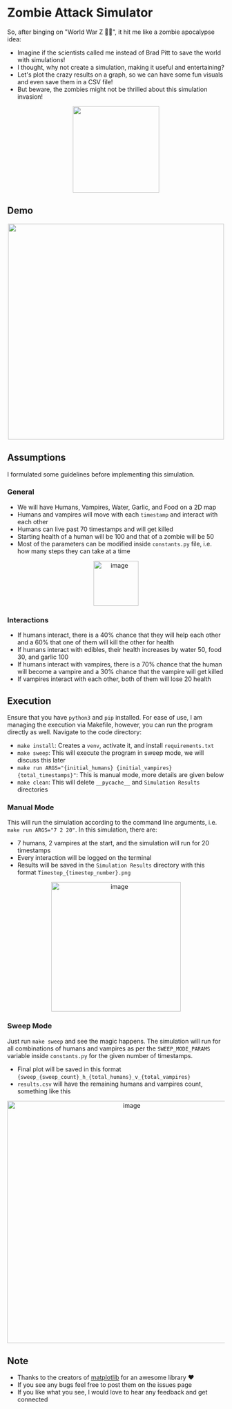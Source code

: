 # Zombie Attack Simulator

So, after binging on "World War Z 🧟‍♂️", it hit me like a zombie apocalypse idea:

- Imagine if the scientists called me instead of Brad Pitt to save the world with simulations!
- I thought, why not create a simulation, making it useful and entertaining?
- Let's plot the crazy results on a graph, so we can have some fun visuals and even save them in a CSV file!
- But beware, the zombies might not be thrilled about this simulation invasion!
<p align="center">
  <img src="https://github.com/Zain-Bin-Arshad/zombie-attack-simulator/assets/49767636/8092f1fe-a1ee-43a9-9a6a-d01dad4e4bef" width="200">
</p>

## Demo
<p align="center">
  <img src="https://github.com/Zain-Bin-Arshad/zombie-attack-simulator/assets/49767636/8f4e17c4-8592-4274-874e-a053bf82581c" width="500">
</p>

## Assumptions
I formulated some guidelines before implementing this simulation.
### General
- We will have Humans, Vampires, Water, Garlic, and Food on a 2D map
- Humans and vampires will move with each `timestamp` and interact with each other
- Humans can live past 70 timestamps and will get killed
- Starting health of a human will be 100 and that of a zombie will be 50
- Most of the parameters can be modified inside `constants.py` file, i.e. how many steps they can take at a time
<p align="center">
<img width="104" alt="image" src="https://github.com/Zain-Bin-Arshad/zombie-attack-simulator/assets/49767636/8e4c15ac-7eac-4483-9b3b-c8e04ae8ea83">
</p>

### Interactions
- If humans interact, there is a 40% chance that they will help each other and a 60% that one of them will kill the other for health
- If humans interact with edibles, their health increases by water 50, food 30, and garlic  100
- If humans interact with vampires, there is a 70% chance that the human will become a vampire and  a 30% chance that the vampire will get killed
- If vampires interact with each other, both of them will lose 20 health

## Execution
Ensure that you have `python3` and `pip` installed. For ease of use, I am managing the execution via Makefile, however, you can run the program directly as well. Navigate to the code directory:
- `make install`: Creates a `venv`, activate it, and install `requirements.txt`
- `make sweep`: This will execute the program in sweep mode, we will discuss this later
- `make run ARGS="{initial_humans} {initial_vampires} {total_timestamps}"`: This is manual mode, more details are given below
- `make clean`: This will delete `__pycache__` and `Simulation Results` directories

### Manual Mode
This will run the simulation according to the command line arguments, i.e. `make run ARGS="7 2 20"`. In this simulation, there are:
- 7 humans, 2 vampires at the start, and the simulation will run for 20 timestamps
- Every interaction will be logged on the terminal
- Results will be saved in the `Simulation Results` directory with this format `Timestep_{timestep_number}.png`

<p align="center">
<img width="300" alt="image" src="https://github.com/Zain-Bin-Arshad/zombie-attack-simulator/assets/49767636/6ca36b5b-4f8e-4320-a50b-4021f1770861">
</p>


### Sweep Mode
Just run `make sweep` and see the magic happens. The simulation will run for all combinations of humans and vampires as per the `SWEEP_MODE_PARAMS`  variable inside `constants.py` for the given number of timestamps.
- Final plot will be saved in this format `{sweep_{sweep_count}_h_{total_humans}_v_{total_vampires}`
- `results.csv` will have the remaining humans and vampires count, something like this
<p align="center">
<img width="561" alt="image" src="https://github.com/Zain-Bin-Arshad/zombie-attack-simulator/assets/49767636/a14eefc0-fca3-4099-ba2a-ea7cb71d6a02">
</p>

## Note
- Thanks to the creators of [matplotlib](https://matplotlib.org/) for an awesome library  ❤️
- If you see any bugs feel free to post them on the issues page
- If you like what you see, I would love to hear any feedback and get connected
